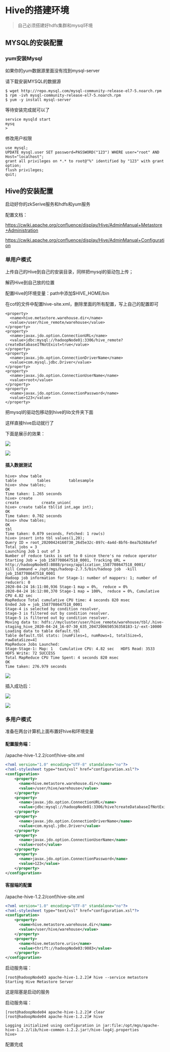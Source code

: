 # Hive的搭建环境

> 自己必须搭建好hdfs集群和mysql环境

 ## MYSQL的安装配置

### yum安装Mysql

如果你的yum数据源里面没有找到mysql-server

请下载安装MYSQL的数据源

```shell
$ wget http://repo.mysql.com/mysql-community-release-el7-5.noarch.rpm
$ rpm -ivh mysql-community-release-el7-5.noarch.rpm
$ yum -y install mysql-server
```

等待安装完成就可以了

```
service mysqld start
mysq
>
```

修改用户权限

```
use mysql;
UPDATE mysql.user SET password=PASSWORD("123") WHERE user="root" AND Host="localhost";
grant all privileges on *.* to root@"%" identified by "123" with grant option; 
flush privileges;
quit;
```

## Hive的安装配置

启动好你的zkSerive服务和hdfs和yum服务

配置文档：

https://cwiki.apache.org/confluence/display/Hive/AdminManual+Metastore+Administration

https://cwiki.apache.org/confluence/display/Hive/AdminManual+Configuration

### 单用户模式

 上传自己的Hive到自己的安装目录，同样把mysql的驱动包上传；

解药Hive到自己放的位置

配置Hive的环境变量：path中添加$HIVE_HOME/bin

在cof的文件中配置hive-site.xml，删除里面的所有配置，写上自己的配置即可

```
<property>  
  <name>hive.metastore.warehouse.dir</name>  
  <value>/user/hive_remote/warehouse</value>  
</property>  
<property>  
  <name>javax.jdo.option.ConnectionURL</name>  
  <value>jdbc:mysql://hadoopNode01:3306/hive_remote?createDatabaseIfNotExist=true</value>  
</property>  
<property>  
  <name>javax.jdo.option.ConnectionDriverName</name>  
  <value>com.mysql.jdbc.Driver</value>  
</property>  
<property>  
  <name>javax.jdo.option.ConnectionUserName</name>  
  <value>root</value>  
</property>  
<property>  
  <name>javax.jdo.option.ConnectionPassword</name>  
  <value>123</value>  
</property> 
```

把mysql的驱动包移动到hive的lib文件夹下面

这样直接hive启动就行了





下面是展示的效果：

![](images/QQ截图20200424160124.png)

![](images/QQ截图20200424160349.png)

#### 插入数据测试

```shell
hive> show table
table         tables        tablesample   
hive> show tables;
OK
Time taken: 1.265 seconds
hive> create
create          create_union(   
hive> create table tbl(id int,age int);
OK
Time taken: 0.702 seconds
hive> show tables;
OK
tbl
Time taken: 0.079 seconds, Fetched: 1 row(s)
hive> insert into tbl values(1,20);
Query ID = root_20200424160730_26d5e32c-897c-4a4d-8bf6-8ea7b268afef
Total jobs = 3
Launching Job 1 out of 3
Number of reduce tasks is set to 0 since there's no reduce operator
Starting Job = job_1587708647518_0001, Tracking URL = http://hadoopNode03:8088/proxy/application_1587708647518_0001/
Kill Command = /opt/mgs/hadoop-2.7.5/bin/hadoop job  -kill job_1587708647518_0001
Hadoop job information for Stage-1: number of mappers: 1; number of reducers: 0
2020-04-24 16:11:00,936 Stage-1 map = 0%,  reduce = 0%
2020-04-24 16:12:00,370 Stage-1 map = 100%,  reduce = 0%, Cumulative CPU 4.82 sec
MapReduce Total cumulative CPU time: 4 seconds 820 msec
Ended Job = job_1587708647518_0001
Stage-4 is selected by condition resolver.
Stage-3 is filtered out by condition resolver.
Stage-5 is filtered out by condition resolver.
Moving data to: hdfs://mycluster/user/hive_remote/warehouse/tbl/.hive-staging_hive_2020-04-24_16-07-30_635_2047200650536358183-1/-ext-10000
Loading data to table default.tbl
Table default.tbl stats: [numFiles=1, numRows=1, totalSize=5, rawDataSize=4]
MapReduce Jobs Launched: 
Stage-Stage-1: Map: 1   Cumulative CPU: 4.82 sec   HDFS Read: 3533 HDFS Write: 72 SUCCESS
Total MapReduce CPU Time Spent: 4 seconds 820 msec
OK
Time taken: 276.979 seconds
```



![](images/QQ截图20200424161032.png)







插入成功后：

![](images/QQ截图20200424161555.png)

![](images/QQ截图20200424161709.png)





### 多用户模式

准备在两台计算机上面布置好hive和环境变量

#### 配置服务端：

/apache-hive-1.2.2/conf/hive-site.xml

```xml
<?xml version="1.0" encoding="UTF-8" standalone="no"?>
<?xml-stylesheet type="text/xsl" href="configuration.xsl"?>
<configuration>
    <property>  
      <name>hive.metastore.warehouse.dir</name>  
      <value>/user/hive/warehouse</value>  
    </property>  
    <property>  
      <name>javax.jdo.option.ConnectionURL</name>  
      <value>jdbc:mysql://hadoopNode01:3306/hive?createDatabaseIfNotExist=true</value>  
    </property>  
    <property>  
      <name>javax.jdo.option.ConnectionDriverName</name>  
      <value>com.mysql.jdbc.Driver</value>  
    </property>  
    <property>  
      <name>javax.jdo.option.ConnectionUserName</name>  
      <value>root</value>  
    </property>  
    <property>  
      <name>javax.jdo.option.ConnectionPassword</name>  
      <value>123</value>  
    </property> 
</configuration>
```

#### 客服端的配置

/apache-hive-1.2.2/conf/hive-site.xml

```xml
<?xml version="1.0" encoding="UTF-8" standalone="no"?>
<?xml-stylesheet type="text/xsl" href="configuration.xsl"?>
<configuration>
    <property>  
      <name>hive.metastore.warehouse.dir</name>  
      <value>/user/hive/warehouse</value>  
    </property> 
    <property>  
      <name>hive.metastore.uris</name>  
      <value>thrift://hadoopNode03:9083</value>  
    </property>   
</configuration>
```

启动服务端：

```shell
[root@hadoopNode03 apache-hive-1.2.2]# hive --service metastore
Starting Hive Metastore Server 

```

这是阻塞是启动的服务

启动服务端：

```shell
[root@hadoopNode04 apache-hive-1.2.2]# clear 
[root@hadoopNode04 apache-hive-1.2.2]# hive

Logging initialized using configuration in jar:file:/opt/mgs/apache-hive-1.2.2/lib/hive-common-1.2.2.jar!/hive-log4j.properties
hive> 
```

配置完成